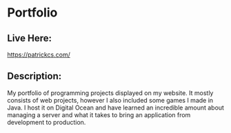 # Portfolio
## Live Here:
https://patrickcs.com/  

## Description:
My portfolio of programming projects displayed on my website. It mostly consists of web projects, however I also included some games I made in Java. I host it on Digital Ocean and have learned an incredible amount about managing a server and what it takes to bring an application from development to production.
